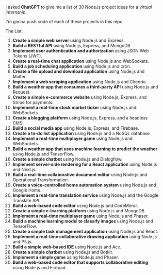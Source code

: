 I asked **ChatGPT** to give me a list of 30 NodeJs project ideas for a *virtual internship*.

I'm gonna push code of each of these projects in this repo.


The List:

1. **Create a simple web server** using Node.js and Express.
2. **Build a RESTful API** using Node.js, Express, and MongoDB.
3. **Implement user authentication and authorization** using JSON Web Tokens (JWT).
4. **Create a real-time chat application** using Node.js and WebSockets.
5. **Build a job scheduling application** using Node.js and cron.
6. **Create a file upload and download application** using Node.js and Multer.
7. **Implement a web scraping application** using Node.js and Cheerio.
8. **Build a weather app that consumes a third-party API** using Node.js and Request.
9. **Create a simple e-commerce website** using Node.js, Express, and Stripe for payments.
10. **Implement a real-time stock market ticker** using Node.js and WebSockets.
11. **Create a blogging platform** using Node.js, Express, and a headless CMS.
12. **Build a social media app** using Node.js, Express, and Firebase.
13. **Create a to-do list application** using Node.js and a NoSQL database.
14. **Implement a real-time multiplayer game** using Node.js and WebSockets.
15. **Build a weather app that uses machine learning to predict the weather** using Node.js and TensorFlow.
16. **Create a simple chatbot** using Node.js and Dialogflow.
17. **Implement server-side rendering for a React application** using Node.js and Next.js.
18. **Build a real-time collaborative document editor** using Node.js and Operational Transformation.
19. **Create a voice-controlled home automation system** using Node.js and Google Home.
20. **Implement a real-time translation service** using Node.js and the Google Translate API.
21. **Build a web-based code editor** using Node.js and CodeMirror.
22. **Create a simple e-learning platform** using Node.js and MongoDB.
23. **Implement a real-time multiplayer game** using Node.js and Phaser.
24. **Build a machine learning model to classify images** using Node.js and TensorFlow.
25. **Create a simple task management application** using Node.js and React.
26. **Implement a real-time collaborative drawing application** using Node.js and P5.js.
27. **Build a simple web-based IDE** using Node.js and Ace.
28. **Create a simple chatbot** using Node.js and Botkit.
29. **Implement a simple game** using Node.js and Phaser.
30. **Build a web-based code editor that supports collaborative editing** using Node.js and Firepad.
